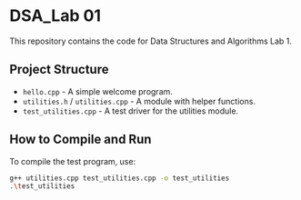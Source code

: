# DSA_Lab 01

This repository contains the code for Data Structures and Algorithms Lab 1.

## Project Structure

*   `hello.cpp` - A simple welcome program.
*   `utilities.h` / `utilities.cpp` - A module with helper functions.
*   `test_utilities.cpp` - A test driver for the utilities module.

## How to Compile and Run

To compile the test program, use:

```bash
g++ utilities.cpp test_utilities.cpp -o test_utilities
.\test_utilities
```
